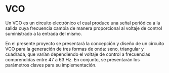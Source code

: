 # VCO

Un VCO es un circuito electrónico el cual produce una señal periódica a la salida cuya frecuencia cambia de manera proporcional al voltaje de control suministrado a la entrada del mismo. 

En el presente proyecto se presentará la concepción y diseño de un circuito VCO para la generación de tres formas de onda: seno, triangular y cuadrada, que varían dependiendo el voltaje de control a frecuencias comprendidas entre 47 a 63 Hz. En conjunto, se presentarán los parámetros claves para su implementación.
